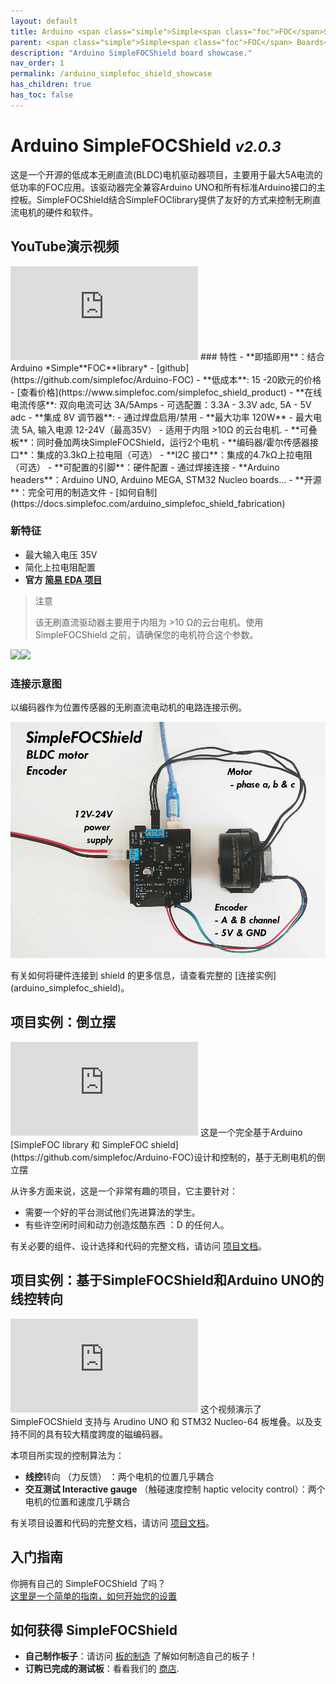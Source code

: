 ```yaml
---
layout: default
title: Arduino <span class="simple">Simple<span class="foc">FOC</span>Shield</span>
parent: <span class="simple">Simple<span class="foc">FOC</span> Boards</span>
description: "Arduino SimpleFOCShield board showcase."
nav_order: 1
permalink: /arduino_simplefoc_shield_showcase
has_children: true
has_toc: false
---
```



# Arduino <span class="simple">Simple<span class="foc">FOC</span>Shield</span>  <small><i>v2.0.3</i></small>

这是一个开源的低成本无刷直流(BLDC)电机驱动器项目，主要用于最大5A电流的低功率的FOC应用。该驱动器完全兼容Arduino UNO和所有标准Arduino接口的主控板。SimpleFOCShield结合SimpleFOClibrary提供了友好的方式来控制无刷直流电机的硬件和软件。



## YouTube演示视频

<iframe class="youtube" src="https://www.youtube.com/embed/G5pbo0C6ujE" frameborder="0" allow="accelerometer; autoplay; encrypted-media; gyroscope; picture-in-picture" allowfullscreen></iframe>
### 特性
- **即插即用**：结合 Arduino *Simple**FOC**library* - [github](https://github.com/simplefoc/Arduino-FOC)
- **低成本**: 15 -20欧元的价格 - [查看价格](https://www.simplefoc.com/simplefoc_shield_product) 
- **在线电流传感**: 双向电流可达 3A/5Amps
   - 可选配置：3.3A - 3.3V adc, 5A - 5V adc
- **集成 8V 调节器**: 
   - 通过焊盘启用/禁用
- **最大功率 120W** - 最大电流 5A, 输入电源 12-24V（最高35V）
   - 适用于内阻 >10Ω 的云台电机. 
- **可叠板**：同时叠加两块SimpleFOCShield，运行2个电机
- **编码器/霍尔传感器接口**：集成的3.3kΩ上拉电阻（可选）
- **I2C 接口**：集成的4.7kΩ上拉电阻（可选）
- **可配置的引脚**：硬件配置 - 通过焊接连接
- **Arduino headers**：Arduino UNO, Arduino MEGA, STM32 Nucleo boards...
- **开源**：完全可用的制造文件 - [如何自制](https://docs.simplefoc.com/arduino_simplefoc_shield_fabrication)


### 新特征
 - 最大输入电压 35V
 - 简化上拉电阻配置
 - **官方 [简易 EDA 项目](https://oshwlab.com/the.skuric/simplefocshield)**



<blockquote class="warning"> 
<p class="heading">注意</p>
该无刷直流驱动器主要用于内阻为 >10 Ω的云台电机。使用 <span class="simple">Simple<span class="foc">FOC</span>Shield</span> 之前，请确保您的电机符合这个参数。
</blockquote>

<img src="https://simplefoc.com/assets/img/v1.jpg" class="img300 img_half"><img src="https://simplefoc.com/assets/img/v2.jpg" class="img300  img_half">

### 连接示意图
以编码器作为位置传感器的无刷直流电动机的电路连接示例。
<p><img src="extras/Images/foc_shield_v13.jpg" class="width60"></p>
有关如何将硬件连接到 shield 的更多信息，请查看完整的 [连接实例](arduino_simplefoc_shield)。

## 项目实例：倒立摆
<iframe class="youtube"  src="https://www.youtube.com/embed/Ih-izQyXJCI" frameborder="0" allow="accelerometer; autoplay; encrypted-media; gyroscope; picture-in-picture" allowfullscreen></iframe>
这是一个完全基于Arduino [SimpleFOC library 和 SimpleFOC shield](https://github.com/simplefoc/Arduino-FOC)设计和控制的，基于无刷电机的倒立摆

从许多方面来说，这是一个非常有趣的项目，它主要针对：

- 需要一个好的平台测试他们先进算法的学生。
- 有些许空闲时间和动力创造炫酷东西 ：D 的任何人。

有关必要的组件、设计选择和代码的完整文档，请访问 [项目文档](simplefoc_pendulum)。


## 项目实例：基于SimpleFOCShield和Arduino UNO的线控转向
<iframe class="youtube" src="https://www.youtube.com/embed/xTlv1rPEqv4" frameborder="0" allow="accelerometer; autoplay; encrypted-media; gyroscope; picture-in-picture" allowfullscreen></iframe>
这个视频演示了 <span class="simple">Simple<span class="foc">FOC</span>Shield</span> 支持与 Arudino UNO 和 STM32 Nucleo-64 板堆叠。以及支持不同的具有较大精度跨度的磁编码器。

本项目所实现的控制算法为：
- **线控**转向 （力反馈） ：两个电机的位置几乎耦合
- **交互测试 Interactive gauge** （触碰速度控制 haptic velocity control）：两个电机的位置和速度几乎耦合


有关项目设置和代码的完整文档，请访问 [项目文档](haptics_examples)。


## 入门指南

你拥有自己的 <span class="simple">Simple<span class="foc">FOC</span>Shield</span> 了吗？ <br>
[这里是一个简单的指南，如何开始您的设置](arduino_simplefoc_shield_installation)



## 如何获得 <span class="simple">Simple<span class="foc">FOC</span>Shield</span> 
- **自己制作板子**：请访问 [板的制造](arduino_simplefoc_shield_fabrication) 了解如何制造自己的板子！<br>
- **订购已完成的测试板**：看看我们的 [商店](https://simplefoc.com/simplefoc_shield_product).

